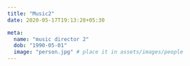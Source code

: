 ```yaml
---
title: "Music2"
date: 2020-05-17T19:13:28+05:30

meta:
  name: "music director 2"
  dob: "1990-05-01"
  image: "person.jpg" # place it in assets/images/people
---
```

